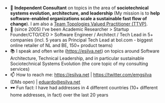 * 🌱  **Independent Consultant** on topics in the area of **sociotechnical systems evolution, architecture, and leadership** (My mission is to **help software-enabled organizations scale a sustainable fast flow of change**). I am also a [Team Topologies Valued Practitioner (TTVP)](https://teamtopologies.com/ttvp).
* 👣  (since 2005) I’ve been Academic Researcher > Startup Founder/CTO/CEO > Software Engineer / Architect / Tech Lead in 5+ companies (incl. 5 years as Principal Tech Lead at bol.com - biggest online retailer of NL and BE, 150+ product teams)
* 📚  I speak and often write (https://esilva.net) on topics around Software Architecture, Technical Leadership, and in particular sustainable Sociotechnical Systems Evolution (the core topic of my consulting services)
* 📫  How to reach me: https://esilva.net | https://twitter.com/emgsilva (DMs open) | eduardo@esilva.net
* 🕶  Fun fact: I have had addresses in 4 different countries (10+ different home addresses, in fact) over the last 20 years
